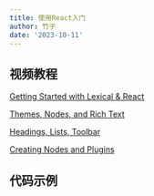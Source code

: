 ```yaml
---
title: 使用React入门
author: 竹子
date: '2023-10-11'
---
```


## 视频教程

[Getting Started with Lexical & React](https://www.youtube.com/watch?v=qIqxvk2qcmo)

[Themes, Nodes, and Rich Text](https://www.youtube.com/watch?v=pIBUFYd9zJY)

[Headings, Lists, Toolbar](https://www.youtube.com/watch?v=5sRh_WXw0WI)

[Creating Nodes and Plugins](https://www.youtube.com/watch?v=abZNazybzvs)

## 代码示例
